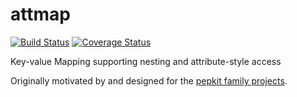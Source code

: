 # attmap

[![Build Status](https://travis-ci.org/pepkit/attmap.svg?branch=master)](https://travis-ci.org/pepkit/attmap)
[![Coverage Status](https://coveralls.io/repos/github/pepkit/attmap/badge.svg?branch=master)](https://coveralls.io/github/pepkit/attmap?branch=master)

Key-value Mapping supporting nesting and attribute-style access

Originally motivated by and designed for the [pepkit family projects](https://pepkit.github.io/).

